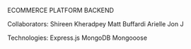 ECOMMERCE PLATFORM BACKEND

Collaborators:
Shireen Kheradpey
Matt Buffardi
Arielle
Jon J

Technologies:
Express.js
MongoDB
Mongooose
